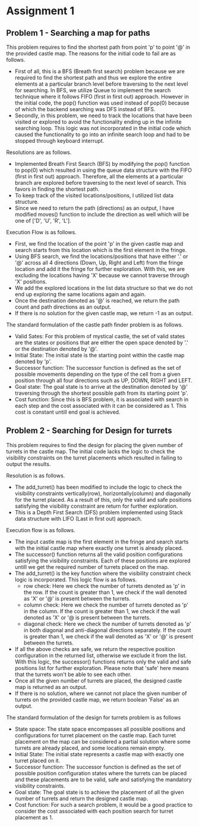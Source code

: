 # Assignment 1

## Problem 1 - Searching a map for paths
This problem requires to find the shortest path from point 'p' to point '@' in the provided castle map.
The reasons for the initial code to fail are as follows.
- First of all, this is a BFS (Breath first search) problem because we are required to find the shortest path and thus we explore the entire elements at a particular branch level before traversing to the next level for searching. In BFS, we utilize Queue to implement the search technique where it follows FIFO (first in first out) approach. However in the initial code, the pop() function was used instead of pop(0) because of which the backend searching was DFS instead of BFS.
- Secondly, in this problem, we need to track the locations that have been visited or explored to avoid the functionality ending up in the infinite searching loop. This logic was not incorporated in the initial code which caused the functionality to go into an infinite search loop and had to be stopped through keyboard interrupt.

Resolutions are as follows.
- Implemented Breath First Search (BFS) by modifying the pop() function to pop(0) which resulted in using the queue data structure
 with the FIFO (first in first out) approach. Therefore, all the elements at a particular branch are explored before traversing to the next level of search. This favors in finding the shortest path.
- To keep track of the visited locations/positions, I utilized list data structure.
- Since we need to return the path (directions) as an output, I have modified moves() function to include the direction as well which will be one of ['D', 'U', 'R', 'L'].

Execution Flow is as follows.
- First, we find the location of the point 'p' in the given castle map and search starts from this location which is the first element in the fringe.
- Using BFS search, we find the locations/positions that have either '.' or '@' across all 4 directions (Down, Up, Right and Left) from the fringe location and add it the fringe for further exploration. With this, we are excluding the locations having 'X' because we cannot traverse through 'X' positions.
- We add the explored locations in the list data structure so that we do not end up exploring the same locations again and again.
- Once the destination denoted as '@' is reached, we return the path count and path directions as an output.
- If there is no solution for the given castle map, we return -1 as an output.

The standard formulation of the castle path finder problem is as follows.
- Valid Sates: For this problem of mystical castle, the set of valid states are the states or positions that are either the open space denoted by '.' or the destination denoted by '@'.
- Initial State: The initial state is the starting point within the castle map denoted by 'p'.
- Successor function: The successor function is defined as the set of possible movements depending on the type of the cell from a given position through all four directions such as UP, DOWN, RIGHT and LEFT.
- Goal state: The goal state is to arrive at the destination denoted by '@' traversing through the shortest possible path from its starting point 'p'.
- Cost function: Since this is BFS problem, it is associated with search in each step and the cost associated with it can be considered as 1. This cost is constant untill end goal is achieved.


## Problem 2 - Searching for Design for turrets
This problem requires to find the design for placing the given number of turrets in the castle map. The initial code lacks the logic to check the visibility constraints on the turret placements which resulted in failing to output the results.

Resolution is as follows.
- The add_turret() has been modified to include the logic to check the visibility constraints vertically(row), horizontally(column) and diagonally for the turret placed. As a result of this, only the valid and safe positions satisfying the visibility constraint are return for further exploration. 
- This is a Depth First Search (DFS) problem implemented using Stack data structure with LIFO (Last in first out) approach.

Execution flow is as follows.
- The input castle map is the first element in the fringe and search starts with the initial castle map where exactly one turret is already placed.
- The successor() function returns all the valid position configurations satisfying the visibility constraints. Each of these positions are explored untill we get the required number of turrets placed on the map.
- The add_turret() is the key function where the visibility constraint check logic is incorporated. This logic flow is as follows.
    - row check: Here we check the number of turrets denoted as 'p' in the row. If the count is greater than 1, we check if the wall denoted as 'X' or '@' is present between the turrets.
    - column check: Here we check the number of turrets denoted as 'p' in the column. If the count is greater than 1, we check if the wall denoted as 'X' or '@ is present between the turrets.
    - diagonal check: Here we check the number of turrets denoted as 'p' in both diagonal and anti-diagonal directions separately. If the count is greater than 1, we check if the wall denoted as 'X' or '@' is present between the turrets.
- If all the above checks are safe, we return the respective position configuration in the returned list, otherwise we exclude it from the list. With this logic, the successor() functions returns only the valid and safe positions list for further exploration. Please note that 'safe' here means that the turrets won't be able to see each other.
- Once all the given number of turrets are placed, the designed castle map is returned as an output.
- If there is no solution, where we cannot not place the given number of turrets on the provided castle map, we return boolean 'False' as an output.

The standard formulation of the design for turrets problem is as follows
- State space: The state space encompasses all possible positions and configurations for turret placement on the castle map. Each turret placement on the map can be considered a partial solution where some turrets are already placed, and some locations remain empty.
- Initial State: The initial state represents a castle map with exactly one turret placed on it.
- Successor function: The successor function is defined as the set of possible position configuration states where the turrets can be placed and these placements are to be valid, safe and satisfying the mandatory visibility constraints.
- Goal state: The goal state is to achieve the placement of all the given number of turrets and return the designed castle map.
- Cost function: For such a search problem, it would be a good practice to consider the cost associated with each position search for turret placement as 1.
